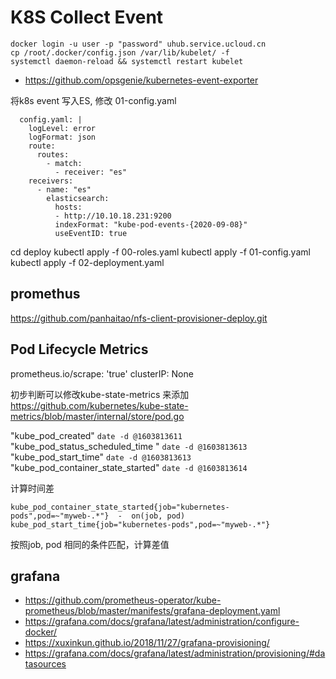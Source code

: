 # K8S Collect  Event

```
docker login -u user -p "password" uhub.service.ucloud.cn
cp /root/.docker/config.json /var/lib/kubelet/ -f
systemctl daemon-reload && systemctl restart kubelet
```


* https://github.com/opsgenie/kubernetes-event-exporter

将k8s event 写入ES,  修改 01-config.yaml 

```
  config.yaml: |
    logLevel: error
    logFormat: json
    route:
      routes:
        - match:
          - receiver: "es"
    receivers:
      - name: "es"
        elasticsearch:
          hosts:
          - http://10.10.18.231:9200
          indexFormat: "kube-pod-events-{2020-09-08}"
          useEventID: true
```

cd deploy 
kubectl apply -f 00-roles.yaml
kubectl apply -f 01-config.yaml
kubectl apply -f 02-deployment.yaml


## promethus

https://github.com/panhaitao/nfs-client-provisioner-deploy.git

## Pod Lifecycle Metrics


prometheus.io/scrape: 'true'
clusterIP: None

初步判断可以修改kube-state-metrics 来添加
https://github.com/kubernetes/kube-state-metrics/blob/master/internal/store/pod.go

"kube_pod_created" `date -d @1603813611`
"kube_pod_status_scheduled_time " `date -d @1603813613`
"kube_pod_start_time" `date -d @1603813613`
"kube_pod_container_state_started" `date -d @1603813614`

计算时间差 

```
kube_pod_container_state_started{job="kubernetes-pods",pod=~"myweb-.*"}  -  on(job, pod) kube_pod_start_time{job="kubernetes-pods",pod=~"myweb-.*"} 
```
按照job, pod 相同的条件匹配，计算差值


## grafana 

* https://github.com/prometheus-operator/kube-prometheus/blob/master/manifests/grafana-deployment.yaml
* https://grafana.com/docs/grafana/latest/administration/configure-docker/
* https://xuxinkun.github.io/2018/11/27/grafana-provisioning/
* https://grafana.com/docs/grafana/latest/administration/provisioning/#datasources
